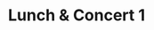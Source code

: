 ---
slug: lunch-concert-1
type: event
event_type: Concert
title: Lunch & Concert 1
venue: NAR - Café der Kunsten
status: ready
date_time: 'Thursday, April 20th, Doors 12:45 / Show: 13:10'
photo_gallery: https://www.flickr.com/photos/creativecodingutrecht/albums/72177720307771820
schedule:
    -   time: t12:45
        item: Doors & Grab Lunch
    -   time: t13:10
        item: $this-is-not-a-piano
    -   time: t13:30
        item: $variations-on-kandinsky
        hide_time: True
    -   time: t~ 13:50
        item: End of Concert
---